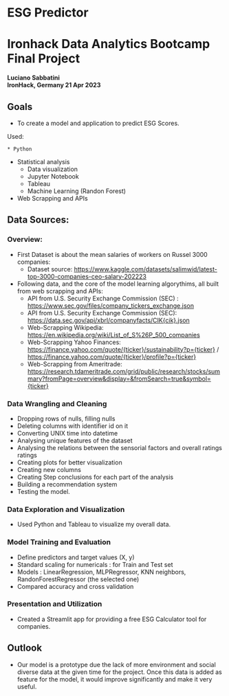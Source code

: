 # ESG Predictor

# Ironhack Data Analytics Bootcamp Final Project

**Luciano Sabbatini**  
**IronHack, Germany 21 Apr 2023**

## Goals

* To create a model and application to predict ESG Scores. 

Used:

	* Python
  * Statistical analysis
	* Data visualization
	* Jupyter Notebook
	* Tableau
	* Machine Learning (Randon Forest)
  * Web Scrapping and APIs
  
  ## Data Sources:

### Overview: 
* First Dataset is about the mean salaries of workers on Russel 3000 companies:
	* Dataset source: https://www.kaggle.com/datasets/salimwid/latest-top-3000-companies-ceo-salary-202223
* Following data, and the core of the model learning algorythims, all built from web scrapping and APIs:
  * API from U.S. Security Exchange Commission (SEC) : https://www.sec.gov/files/company_tickers_exchange.json
  * API from U.S. Security Exchange Commission (SEC): https://data.sec.gov/api/xbrl/companyfacts/CIK{cik}.json
  * Web-Scrapping Wikipedia: https://en.wikipedia.org/wiki/List_of_S%26P_500_companies
  * Web-Scrapping Yahoo Finances: https://finance.yahoo.com/quote/{ticker}/sustainability?p={ticker} / https://finance.yahoo.com/quote/{ticker}/profile?p={ticker}
  * Web-Scrapping from Ameritrade: https://research.tdameritrade.com/grid/public/research/stocks/summary?fromPage=overview&display=&fromSearch=true&symbol={ticker}

 
### Data Wrangling and Cleaning
  
- Dropping rows of nulls, filling nulls
- Deleting  columns with identifier id on it 
- Converting UNIX time into datetime
- Analysing unique features of the dataset 
- Analysing the relations between the sensorial factors and overall ratings ratings
- Creating plots for better visualization
- Creating new columns
- Creating Step conclusions for each part of the analysis
- Building a recommendation system
- Testing the model.

### Data Exploration and Visualization
- Used Python and Tableau to visualize my overall data.

### Model Training and Evaluation
- Define predictors and target values (X, y)
- Standard scaling for numericals : for Train and Test set
- Models : LinearRegression, MLPRegressor, KNN neighbors, RandonForestRegressor (the selected one)
- Compared accuracy and cross validation 

### Presentation and Utilization
- Created a Streamlit app for providing a free ESG Calculator tool for companies.

## Outlook

- Our model is a prototype due the lack of more environment and social diverse data at the given time for the project. Once this data is added as feature for the model, it would improve significantly and make it very useful.

